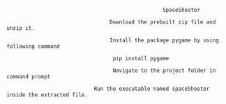 
                                                      SpaceShooter
                                                      
                                     Download the prebuilt zip file and unzip it.
                                     
                                     Install the package pygame by using following command
                                      
                                      pip install pygame
                                      
                                      Navigate to the project folder in command prompt
                                      
                                Run the executable named spaceShooter inside the extracted file.                  
